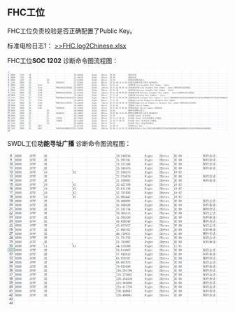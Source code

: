 

## FHC工位

FHC工位负责校验是否正确配置了Public Key。

标准电检日志1： [>>FHC.log2Chinese.xlsx](assets/dianjian/FHC.log2Chinese.xlsx)


FHC工位**SOC 1202** 诊断命令图流程图：  

![](assets/dianjian/FHC_1202.png)  


SWDL工位**功能寻址广播** 诊断命令图流程图：  

![](assets/dianjian/FHC_function.png)  
